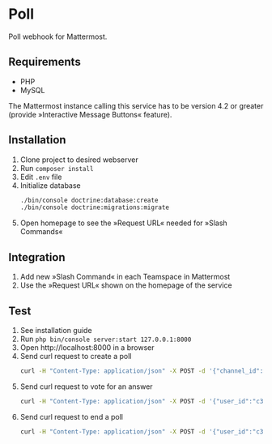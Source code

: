 Poll
====

Poll webhook for Mattermost.

Requirements
------------

  * PHP
  * MySQL

The Mattermost instance calling this service has to be version 4.2 or greater
(provide »Interactive Message Buttons« feature).

Installation
------------

1. Clone project to desired webserver
1. Run `composer install`
1. Edit `.env` file
1. Initialize database
   ```bash
   ./bin/console doctrine:database:create
   ./bin/console doctrine:migrations:migrate
   ```
1. Open homepage to see the »Request URL« needed for »Slash Commands«

Integration
-----------

1. Add new »Slash Command« in each Teamspace in Mattermost
1. Use the »Request URL« shown on the homepage of the service

Test
----

1. See installation guide
1. Run `php bin/console server:start 127.0.0.1:8000`
1. Open http://localhost:8000 in a browser
1. Send curl request to create a poll
   ```bash
   curl -H "Content-Type: application/json" -X POST -d '{"channel_id":"niah6qa", "user_id":"c3a4cqe3", "token":"jsn93w", command":"/poll", "text":"supper soup salad \"taco and burito\" burger"}' http://localhost:8000/new
   ```
1. Send curl request to vote for an answer
   ```bash
   curl -H "Content-Type: application/json" -X POST -d '{"user_id":"c3a4cqe3", "context": {"action":"vote", "token":"jytdd", "answer":"2"}}' http://localhost:8000/vote
   ```
1. Send curl request to end a poll
   ```bash
   curl -H "Content-Type: application/json" -X POST -d '{"user_id":"c3a4cqe3", "context": {"action":"close", "token":"jytdd", "poll":"1"}}' http://localhost:8000/close
   ```

